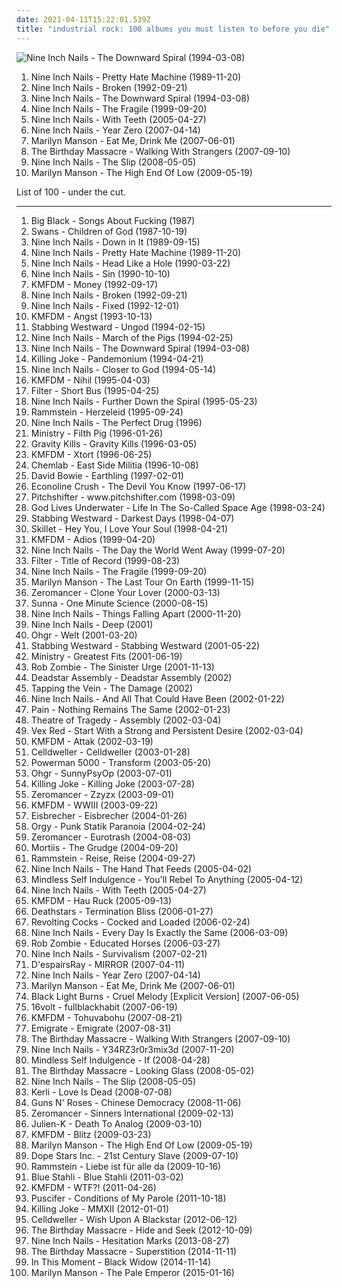 ```yaml
---
date: 2021-04-11T15:22:01.539Z
title: "industrial rock: 100 albums you must listen to before you die"
---
```

![Nine Inch Nails - The Downward Spiral (1994-03-08)](http://coverartarchive.org/release/ab64976f-52a8-44e7-9aa3-d6703604bc2f/7159970718-500.jpg "Nine Inch Nails - The Downward Spiral (1994-03-08)")
<ol class="albums">
<li data-cover="https://img.discogs.com/bQaqm3T9SMQu4NkS3q7IhBOoY3Y=/fit-in/368x351/filters:strip_icc():format(jpeg):mode_rgb():quality(90)/discogs-images/R-2678560-1407808660-9954.jpeg.jpg" data-tags="industrial" role="button">Nine Inch Nails - Pretty Hate Machine (1989-11-20)</li>
<li data-cover="http://coverartarchive.org/release/db8289f4-3602-31f6-a59b-3f57a7393908/1154285194-500.jpg" data-tags="industrial, industrial rock" role="button">Nine Inch Nails - Broken (1992-09-21)</li>
<li data-cover="http://coverartarchive.org/release/ab64976f-52a8-44e7-9aa3-d6703604bc2f/7159970718-500.jpg" data-tags="industrial, industrial rock" role="button">Nine Inch Nails - The Downward Spiral (1994-03-08)</li>
<li data-cover="http://coverartarchive.org/release/e736471c-5ff3-40f2-b825-babd721701ac/15660207415-500.jpg" data-tags="industrial rock" role="button">Nine Inch Nails - The Fragile (1999-09-20)</li>
<li data-cover="https://img.discogs.com/2UzYQlYbLgX8hEbK9PI_dbBtgz4=/fit-in/600x515/filters:strip_icc():format(jpeg):mode_rgb():quality(90)/discogs-images/R-545285-1441756329-4856.jpeg.jpg" data-tags="industrial" role="button">Nine Inch Nails - With Teeth (2005-04-27)</li>
<li data-cover="http://coverartarchive.org/release/8067f190-dc3e-362a-8117-8a13df522b2c/3799987671-500.jpg" data-tags="industrial rock, industrial" role="button">Nine Inch Nails - Year Zero (2007-04-14)</li>
<li data-cover="https://img.discogs.com/W0CSa9C1T3w-Noz--iomfu9PawU=/fit-in/476x467/filters:strip_icc():format(jpeg):mode_rgb():quality(90)/discogs-images/R-4514401-1372412382-9887.jpeg.jpg" data-tags="industrial rock" role="button">Marilyn Manson - Eat Me, Drink Me (2007-06-01)</li>
<li data-cover="http://coverartarchive.org/release/0e51fc11-576b-3cfe-97fc-b006d9a90a2d/5307514978-500.jpg" data-tags="industrial, industrial rock, electronic" role="button">The Birthday Massacre - Walking With Strangers (2007-09-10)</li>
<li data-cover="https://img.discogs.com/e44-Cpih6j4SWQr6_lkbMYyEq58=/fit-in/300x300/filters:strip_icc():format(jpeg):mode_rgb():quality(90)/discogs-images/R-2913558-1507813314-3617.png.jpg" data-tags="industrial rock, industrial" role="button">Nine Inch Nails - The Slip (2008-05-05)</li>
<li data-cover="http://coverartarchive.org/release/a4659f71-2c62-4aa4-813a-b9e2924d8a50/2554039402-500.jpg" data-tags="industrial rock, alternative rock" role="button">Marilyn Manson - The High End Of Low (2009-05-19)</li>
</ol>
List of 100 - under the cut.
<!-- more -->

_________________

<ol class="albums">
<li data-cover="http://coverartarchive.org/release/843d0653-f15d-3d62-befc-ccc951e0db48/5857978636-500.jpg" data-tags="noise rock" role="button">
Big Black - Songs About Fucking (1987)
</li>
<li data-cover="http://coverartarchive.org/release/06bacf92-484b-3b01-aceb-2d3f255f0971/27317292861-500.jpg" data-tags="post-punk, industrial" role="button">
Swans - Children of God (1987-10-19)
</li>
<li data-cover="https://img.discogs.com/3VBq9ZgVdSI_QuufPlOB8TWoQ8k=/fit-in/591x593/filters:strip_icc():format(jpeg):mode_rgb():quality(90)/discogs-images/R-318243-1212712353.jpeg.jpg" data-tags="industrial rock" role="button">
Nine Inch Nails - Down in It (1989-09-15)
</li>
<li data-cover="https://img.discogs.com/bQaqm3T9SMQu4NkS3q7IhBOoY3Y=/fit-in/368x351/filters:strip_icc():format(jpeg):mode_rgb():quality(90)/discogs-images/R-2678560-1407808660-9954.jpeg.jpg" data-tags="industrial" role="button">
Nine Inch Nails - Pretty Hate Machine (1989-11-20)
</li>
<li data-cover="http://coverartarchive.org/release/8efff778-8da9-441c-b2a7-1374da31426b/10149276948-500.jpg" data-tags="industrial, industrial rock" role="button">
Nine Inch Nails - Head Like a Hole (1990-03-22)
</li>
<li data-cover="http://coverartarchive.org/release/d3cf8461-c80d-4172-9fb4-0da88ecea44e/10149325893-500.jpg" data-tags="industrial rock" role="button">
Nine Inch Nails - Sin (1990-10-10)
</li>
<li data-cover="https://img.discogs.com/tUrY2-P08qw8vuhbaIjfTLM-GCE=/fit-in/600x597/filters:strip_icc():format(jpeg):mode_rgb():quality(90)/discogs-images/R-553119-1445783166-4867.jpeg.jpg" data-tags="industrial rock" role="button">
KMFDM - Money (1992-09-17)
</li>
<li data-cover="http://coverartarchive.org/release/db8289f4-3602-31f6-a59b-3f57a7393908/1154285194-500.jpg" data-tags="industrial, industrial rock" role="button">
Nine Inch Nails - Broken (1992-09-21)
</li>
<li data-cover="http://coverartarchive.org/release/93653b91-eba8-32a0-850f-ee955c43f989/8276054766-500.jpg" data-tags="industrial" role="button">
Nine Inch Nails - Fixed (1992-12-01)
</li>
<li data-cover="http://coverartarchive.org/release/1087eb4d-48cb-4237-9a2c-9bd7b0aad857/20232316762-500.jpg" data-tags="industrial metal, industrial" role="button">
KMFDM - Angst (1993-10-13)
</li>
<li data-cover="http://coverartarchive.org/release/4eb24f59-28cd-4bf6-ae4e-f3fec7f2f310/8005993546-500.jpg" data-tags="industrial rock, industrial" role="button">
Stabbing Westward - Ungod (1994-02-15)
</li>
<li data-cover="https://via.placeholder.com/450" data-tags="industrial, 1994" role="button">
Nine Inch Nails - March of the Pigs (1994-02-25)
</li>
<li data-cover="http://coverartarchive.org/release/ab64976f-52a8-44e7-9aa3-d6703604bc2f/7159970718-500.jpg" data-tags="industrial, industrial rock" role="button">
Nine Inch Nails - The Downward Spiral (1994-03-08)
</li>
<li data-cover="http://coverartarchive.org/release/b31c1b1f-f5f6-4667-83c2-5b9b8c3b830b/6183316500-500.jpg" data-tags="industrial, industrial metal" role="button">
Killing Joke - Pandemonium (1994-04-21)
</li>
<li data-cover="http://coverartarchive.org/release/6f4e2d84-d4af-3930-adb8-ea906db4e0e0/10149859243-500.jpg" data-tags="industrial" role="button">
Nine Inch Nails - Closer to God (1994-05-14)
</li>
<li data-cover="https://img.discogs.com/OBBZWF2KC7E-M6Xy5f3ZJJnTIvU=/fit-in/600x600/filters:strip_icc():format(jpeg):mode_rgb():quality(90)/discogs-images/R-1456561-1221091527.jpeg.jpg" data-tags="industrial, industrial rock" role="button">
KMFDM - Nihil (1995-04-03)
</li>
<li data-cover="http://coverartarchive.org/release/515f4804-635d-40a4-8f88-0f73c4fca791/2833911546-500.jpg" data-tags="industrial, rock, industrial rock" role="button">
Filter - Short Bus (1995-04-25)
</li>
<li data-cover="https://img.discogs.com/dT23prXyJnG9NFzw5drDnHxkO7o=/fit-in/600x530/filters:strip_icc():format(jpeg):mode_rgb():quality(90)/discogs-images/R-2517479-1288432107.jpeg.jpg" data-tags="industrial" role="button">
Nine Inch Nails - Further Down the Spiral (1995-05-23)
</li>
<li data-cover="http://coverartarchive.org/release/b2349c8c-4986-4d4e-b2a0-285825f686c3/2192586485-500.jpg" data-tags="industrial metal" role="button">
Rammstein - Herzeleid (1995-09-24)
</li>
<li data-cover="http://coverartarchive.org/release/3f2839ae-170e-4351-9847-446ca5ce73d6/13453155769-500.jpg" data-tags="industrial" role="button">
Nine Inch Nails - The Perfect Drug (1996)
</li>
<li data-cover="https://img.discogs.com/etTq8ISwuGvt8WmT51mCCoLN__I=/fit-in/386x600/filters:strip_icc():format(jpeg):mode_rgb():quality(90)/discogs-images/R-4505386-1366799359-8515.jpeg.jpg" data-tags="industrial metal" role="button">
Ministry - Filth Pig (1996-01-26)
</li>
<li data-cover="https://img.discogs.com/R7t9qpHWYUg0-nxYGzO2APY2-VY=/fit-in/600x600/filters:strip_icc():format(jpeg):mode_rgb():quality(90)/discogs-images/R-143820-1462198306-3313.jpeg.jpg" data-tags="industrial rock" role="button">
Gravity Kills - Gravity Kills (1996-03-05)
</li>
<li data-cover="http://coverartarchive.org/release/bf5b8bd3-de6a-4262-80d7-5babc6e567ec/11163123796-500.jpg" data-tags="industrial" role="button">
KMFDM - Xtort (1996-06-25)
</li>
<li data-cover="https://img.discogs.com/tut10eiUcU_etcgQbO5G5AULgwk=/fit-in/600x600/filters:strip_icc():format(jpeg):mode_rgb():quality(90)/discogs-images/R-102221-1175890818.jpeg.jpg" data-tags="industrial rock" role="button">
Chemlab - East Side Militia (1996-10-08)
</li>
<li data-cover="http://coverartarchive.org/release/d0bf2459-477c-309d-b597-9130106f4a02/28915832286-500.jpg" data-tags="90s" role="button">
David Bowie - Earthling (1997-02-01)
</li>
<li data-cover="http://coverartarchive.org/release/0bd87d69-653a-47bc-8219-cf6ad055ca9b/15822705157-500.jpg" data-tags="alternative rock, industrial, industrial rock, alt rock, hybrid, fish lab, has hidden track, mandatory, music from junior high" role="button">
Econoline Crush - The Devil You Know (1997-06-17)
</li>
<li data-cover="http://coverartarchive.org/release/c5a908ac-d628-4b53-83b9-c0f6a282d028/17537115760-500.jpg" data-tags="industrial, industrial rock, industrial metal" role="button">
Pitchshifter - www.pitchshifter.com (1998-03-09)
</li>
<li data-cover="http://coverartarchive.org/release/9a760d12-0bde-485a-b927-1c961ce1f737/24090557767-500.jpg" data-tags="90s, industrial rock" role="button">
God Lives Underwater - Life In The So-Called Space Age (1998-03-24)
</li>
<li data-cover="https://img.discogs.com/av87ubWpJAYSiWLFe06--27mNms=/fit-in/600x610/filters:strip_icc():format(jpeg):mode_rgb():quality(90)/discogs-images/R-928828-1483750079-3904.jpeg.jpg" data-tags="industrial, industrial rock" role="button">
Stabbing Westward - Darkest Days (1998-04-07)
</li>
<li data-cover="http://coverartarchive.org/release/32bc1026-306c-4c91-96af-3612c1319c74/17811086702-500.jpg" data-tags="christian rock, rock, industrial" role="button">
Skillet - Hey You, I Love Your Soul (1998-04-21)
</li>
<li data-cover="http://coverartarchive.org/release/cd7a8945-f7d9-40c3-91a3-35e68f82af13/11162402002-500.jpg" data-tags="industrial, industrial rock" role="button">
KMFDM - Adios (1999-04-20)
</li>
<li data-cover="http://coverartarchive.org/release/da0ac25e-6e75-3e63-b8b4-e2ff206b60db/10150650258-500.jpg" data-tags="industrial, alternative" role="button">
Nine Inch Nails - The Day the World Went Away (1999-07-20)
</li>
<li data-cover="http://coverartarchive.org/release/977b1d11-0420-43cd-9e65-a42a1e381411/15657150236-500.jpg" data-tags="industrial, alternative rock, hard rock" role="button">
Filter - Title of Record (1999-08-23)
</li>
<li data-cover="http://coverartarchive.org/release/e736471c-5ff3-40f2-b825-babd721701ac/15660207415-500.jpg" data-tags="industrial rock" role="button">
Nine Inch Nails - The Fragile (1999-09-20)
</li>
<li data-cover="http://coverartarchive.org/release/647617b9-2792-34ed-8c1c-307dcc046fdf/24652265801-500.jpg" data-tags="industrial, live, industrial metal" role="button">
Marilyn Manson - The Last Tour On Earth (1999-11-15)
</li>
<li data-cover="http://coverartarchive.org/release/af482700-2875-4f53-a093-6b0d6e2fd81a/11998407874-500.jpg" data-tags="industrial, industrial rock" role="button">
Zeromancer - Clone Your Lover (2000-03-13)
</li>
<li data-cover="http://coverartarchive.org/release/d319b51e-30fc-4839-a736-3b45485c7021/19369524581-500.jpg" data-tags="industrial rock" role="button">
Sunna - One Minute Science (2000-08-15)
</li>
<li data-cover="https://via.placeholder.com/450" data-tags="industrial, industrial rock" role="button">
Nine Inch Nails - Things Falling Apart (2000-11-20)
</li>
<li data-cover="https://img.discogs.com/ClqCnAqgcr32bxyLf8wML1Etp0Q=/fit-in/597x529/filters:strip_icc():format(jpeg):mode_rgb():quality(90)/discogs-images/R-3527-1158197889.jpeg.jpg" data-tags="industrial rock, deep - nine inch nails" role="button">
Nine Inch Nails - Deep (2001)
</li>
<li data-cover="https://img.discogs.com/jPqhYX7_aJkfM5Y1UBLVthsiAaM=/fit-in/600x600/filters:strip_icc():format(jpeg):mode_rgb():quality(90)/discogs-images/R-106407-1461438721-2074.jpeg.jpg" data-tags="industrial" role="button">
Ohgr - Welt (2001-03-20)
</li>
<li data-cover="http://coverartarchive.org/release/51b02443-0363-4840-b1f4-b6e81fc2ae07/8013711579-500.jpg" data-tags="rock, alternative rock" role="button">
Stabbing Westward - Stabbing Westward (2001-05-22)
</li>
<li data-cover="http://coverartarchive.org/release/357a8898-7083-42ea-829d-727267ad75ba/21104278563-500.jpg" data-tags="industrial metal" role="button">
Ministry - Greatest Fits (2001-06-19)
</li>
<li data-cover="http://coverartarchive.org/release/4186005e-7089-4102-9a2d-567efb7a6025/4629668919-500.jpg" data-tags="industrial metal" role="button">
Rob Zombie - The Sinister Urge (2001-11-13)
</li>
<li data-cover="http://coverartarchive.org/release/d8074dc5-64d2-42ed-9c38-42094aaddea5/8074640857-500.jpg" data-tags="industrial rock" role="button">
Deadstar Assembly - Deadstar Assembly (2002)
</li>
<li data-cover="http://coverartarchive.org/release/5785aa5d-4d61-4d21-afc7-5408f611fbc7/7359380452-500.jpg" data-tags="alternative rock, industrial rock" role="button">
Tapping the Vein - The Damage (2002)
</li>
<li data-cover="http://coverartarchive.org/release/3d039a02-231c-3c6c-a9ac-f89e60bf0329/1154225975-500.jpg" data-tags="industrial" role="button">
Nine Inch Nails - And All That Could Have Been (2002-01-22)
</li>
<li data-cover="http://coverartarchive.org/release/f69b764c-3df8-4a32-9195-6868eb08b47a/5243122074-500.jpg" data-tags="industrial metal" role="button">
Pain - Nothing Remains The Same (2002-01-23)
</li>
<li data-cover="http://coverartarchive.org/release/8fdad867-5926-4aa1-9606-dd05c7ca388f/2854819852-500.jpg" data-tags="electronic, industrial metal" role="button">
Theatre of Tragedy - Assembly (2002-03-04)
</li>
<li data-cover="http://coverartarchive.org/release/f2b647ba-f77b-43f0-996a-7a8fdeeceecc/6123779011-500.jpg" data-tags="alternative rock, industrial rock, post-hardcore" role="button">
Vex Red - Start With a Strong and Persistent Desire (2002-03-04)
</li>
<li data-cover="https://img.discogs.com/4bdQNt7raqifkmL9wZWnA-pFJ0g=/fit-in/350x350/filters:strip_icc():format(jpeg):mode_rgb():quality(90)/discogs-images/R-5443063-1393487197-6647.jpeg.jpg" data-tags="industrial" role="button">
KMFDM - Attak (2002-03-19)
</li>
<li data-cover="http://coverartarchive.org/release/ef4485c0-a652-4fd5-903f-b5ba6e299361/6596488540-500.jpg" data-tags="industrial, industrial metal" role="button">
Celldweller - Celldweller (2003-01-28)
</li>
<li data-cover="http://coverartarchive.org/release/9eec5776-2554-4e95-952d-dd4b582e0cfa/6635258245-500.jpg" data-tags="hard rock, metal, nu metal" role="button">
Powerman 5000 - Transform (2003-05-20)
</li>
<li data-cover="http://coverartarchive.org/release/34de4124-76fd-4596-a891-82a9041612f9/6485727185-500.jpg" data-tags="radio radio radio" role="button">
Ohgr - SunnyPsyOp (2003-07-01)
</li>
<li data-cover="http://coverartarchive.org/release/85490289-4f77-44fe-b0c0-e69ba91069af/6485316914-500.jpg" data-tags="post-punk" role="button">
Killing Joke - Killing Joke (2003-07-28)
</li>
<li data-cover="https://img.discogs.com/b5XEw5-q8zZB_zqKfEs82XjqqXQ=/fit-in/300x300/filters:strip_icc():format(jpeg):mode_rgb():quality(90)/discogs-images/R-475514-1119116441.jpg.jpg" data-tags="industrial rock" role="button">
Zeromancer - Zzyzx (2003-09-01)
</li>
<li data-cover="http://coverartarchive.org/release/b0592edd-68a0-3f50-8900-3fd81d0a7155/4664750817-500.jpg" data-tags="industrial, industrial metal" role="button">
KMFDM - WWIII (2003-09-22)
</li>
<li data-cover="http://coverartarchive.org/release/a988c89f-dd48-331e-b945-68d31cac5733/12560262939-500.jpg" data-tags="industrial metal, neue deutsche haerte, industrial rock" role="button">
Eisbrecher - Eisbrecher (2004-01-26)
</li>
<li data-cover="http://coverartarchive.org/release/4f7e499c-f3fb-388e-bab2-c717355dcb33/27009614431-500.jpg" data-tags="industrial, industrial rock, synth-rock, orgy" role="button">
Orgy - Punk Statik Paranoia (2004-02-24)
</li>
<li data-cover="https://img.discogs.com/3nNi10FEq5Isod7Slvw7MumBu4M=/fit-in/600x600/filters:strip_icc():format(jpeg):mode_rgb():quality(90)/discogs-images/R-123215-1150505583.jpeg.jpg" data-tags="industrial rock, industrial, cyberpunk" role="button">
Zeromancer - Eurotrash (2004-08-03)
</li>
<li data-cover="http://coverartarchive.org/release/151e49a5-e0ce-414b-9572-89ccf2026a47/15368539382-500.jpg" data-tags="industrial, industrial rock" role="button">
Mortiis - The Grudge (2004-09-20)
</li>
<li data-cover="http://coverartarchive.org/release/2f55fcce-b536-3ec4-92f7-54f5f8fa1edf/21713078387-500.jpg" data-tags="industrial metal" role="button">
Rammstein - Reise, Reise (2004-09-27)
</li>
<li data-cover="https://via.placeholder.com/450" data-tags="industrial rock" role="button">
Nine Inch Nails - The Hand That Feeds (2005-04-02)
</li>
<li data-cover="https://img.discogs.com/A4qeBg-gGngFvTWl-nYwHrOYnj0=/fit-in/431x423/filters:strip_icc():format(jpeg):mode_rgb():quality(90)/discogs-images/R-1229722-1202268261.jpeg.jpg" data-tags="industrial, industrial jungle pussy punk" role="button">
Mindless Self Indulgence - You'll Rebel To Anything (2005-04-12)
</li>
<li data-cover="https://img.discogs.com/2UzYQlYbLgX8hEbK9PI_dbBtgz4=/fit-in/600x515/filters:strip_icc():format(jpeg):mode_rgb():quality(90)/discogs-images/R-545285-1441756329-4856.jpeg.jpg" data-tags="industrial" role="button">
Nine Inch Nails - With Teeth (2005-04-27)
</li>
<li data-cover="https://img.discogs.com/_rhWtCaaRWl4b45YL1jr9oAQt_k=/fit-in/600x600/filters:strip_icc():format(jpeg):mode_rgb():quality(90)/discogs-images/R-15806625-1598148122-3966.jpeg.jpg" data-tags="industrial, industrial rock" role="button">
KMFDM - Hau Ruck (2005-09-13)
</li>
<li data-cover="http://coverartarchive.org/release/0872bd24-f6ff-3387-9a10-582e6f0b5e35/15855961415-500.jpg" data-tags="industrial metal" role="button">
Deathstars - Termination Bliss (2006-01-27)
</li>
<li data-cover="http://coverartarchive.org/release/ddc860ff-f293-4091-a799-a1b9fc0a446d/28325243602-500.jpg" data-tags="industrial rock, creeping chaos" role="button">
Revolting Cocks - Cocked and Loaded (2006-02-24)
</li>
<li data-cover="http://coverartarchive.org/release/9140307c-3fd4-4aef-9cc4-1a70608ab086/2547081348-500.jpg" data-tags="industrial, industrial rock" role="button">
Nine Inch Nails - Every Day Is Exactly the Same (2006-03-09)
</li>
<li data-cover="http://coverartarchive.org/release/d9294662-5a24-37ab-9fd7-e04a2480ab52/1068174325-500.jpg" data-tags="metal, industrial metal" role="button">
Rob Zombie - Educated Horses (2006-03-27)
</li>
<li data-cover="https://img.discogs.com/uYsLQLV8Pr29KJhrRVoYNYAfNWk=/fit-in/412x416/filters:strip_icc():format(jpeg):mode_rgb():quality(90)/discogs-images/R-1574375-1229498260.jpeg.jpg" data-tags="industrial rock" role="button">
Nine Inch Nails - Survivalism (2007-02-21)
</li>
<li data-cover="https://img.discogs.com/ivlCXvUaRvIfAJN6yQz9l1idr5Q=/fit-in/475x462/filters:strip_icc():format(jpeg):mode_rgb():quality(90)/discogs-images/R-1488527-1230477522.jpeg.jpg" data-tags="visual kei" role="button">
D'espairsRay - MIRROR (2007-04-11)
</li>
<li data-cover="http://coverartarchive.org/release/8067f190-dc3e-362a-8117-8a13df522b2c/3799987671-500.jpg" data-tags="industrial rock, industrial" role="button">
Nine Inch Nails - Year Zero (2007-04-14)
</li>
<li data-cover="https://img.discogs.com/W0CSa9C1T3w-Noz--iomfu9PawU=/fit-in/476x467/filters:strip_icc():format(jpeg):mode_rgb():quality(90)/discogs-images/R-4514401-1372412382-9887.jpeg.jpg" data-tags="industrial rock" role="button">
Marilyn Manson - Eat Me, Drink Me (2007-06-01)
</li>
<li data-cover="http://coverartarchive.org/release/a7dd6ae5-77ed-45ff-a31a-4ff58a019d23/17553108814-500.jpg" data-tags="alternative, alternative rock, industrial rock, gothic metal, industrial metal, faves, to check out later, black light burns, borland, albums to checkout, favorite album of 2007" role="button">
Black Light Burns - Cruel Melody [Explicit Version] (2007-06-05)
</li>
<li data-cover="http://coverartarchive.org/release/c7221485-65f6-433c-ad3d-0b4a021d1357/26444824783-500.jpg" data-tags="industrial rock" role="button">
16volt - fullblackhabit (2007-06-19)
</li>
<li data-cover="http://coverartarchive.org/release/6d64a573-4ecd-474e-9bb4-f50a10709348/5390705085-500.jpg" data-tags="industrial, industrial rock, electro" role="button">
KMFDM - Tohuvabohu (2007-08-21)
</li>
<li data-cover="https://img.discogs.com/zR3EiZXGdTOznpgR1E3Nnz2YoLA=/fit-in/600x602/filters:strip_icc():format(jpeg):mode_rgb():quality(90)/discogs-images/R-1019791-1585934364-4778.jpeg.jpg" data-tags="industrial metal" role="button">
Emigrate - Emigrate (2007-08-31)
</li>
<li data-cover="http://coverartarchive.org/release/0e51fc11-576b-3cfe-97fc-b006d9a90a2d/5307514978-500.jpg" data-tags="industrial, industrial rock, electronic" role="button">
The Birthday Massacre - Walking With Strangers (2007-09-10)
</li>
<li data-cover="http://coverartarchive.org/release/61638deb-6bce-3795-a26c-ac2a92b7e66c/3799679959-500.jpg" data-tags="industrial rock, electronic, industrial, remix" role="button">
Nine Inch Nails - Y34RZ3r0r3mix3d (2007-11-20)
</li>
<li data-cover="http://coverartarchive.org/release/81986e63-5d57-4a14-aad6-94862bce7d3a/16113305025-500.jpg" data-tags="industrial jungle pussy punk" role="button">
Mindless Self Indulgence - If (2008-04-28)
</li>
<li data-cover="http://coverartarchive.org/release/ccc11250-3f2a-4c76-a71a-022874b95074/5303165909-500.jpg" data-tags="industrial rock" role="button">
The Birthday Massacre - Looking Glass (2008-05-02)
</li>
<li data-cover="https://img.discogs.com/e44-Cpih6j4SWQr6_lkbMYyEq58=/fit-in/300x300/filters:strip_icc():format(jpeg):mode_rgb():quality(90)/discogs-images/R-2913558-1507813314-3617.png.jpg" data-tags="industrial rock, industrial" role="button">
Nine Inch Nails - The Slip (2008-05-05)
</li>
<li data-cover="http://coverartarchive.org/release/7e03de41-4397-4757-9e8b-9703d19c8440/5877736768-500.jpg" data-tags="gothic rock, pop" role="button">
Kerli - Love Is Dead (2008-07-08)
</li>
<li data-cover="http://coverartarchive.org/release/1547e7ce-387d-4434-982c-1e17f610b187/3270267783-500.jpg" data-tags="hard rock" role="button">
Guns N' Roses - Chinese Democracy (2008-11-06)
</li>
<li data-cover="http://coverartarchive.org/release/67a7c492-d52b-4447-b235-0b8ab987ed1c/6281751094-500.jpg" data-tags="industrial rock, industrial" role="button">
Zeromancer - Sinners International (2009-02-13)
</li>
<li data-cover="http://coverartarchive.org/release/819463bf-de1b-3a1e-bd91-de3c8e80c5bd/19770548388-500.jpg" data-tags="industrial rock" role="button">
Julien-K - Death To Analog (2009-03-10)
</li>
<li data-cover="http://coverartarchive.org/release/977d20ca-a22f-497a-b868-cfbecb6b7f91/11163066860-500.jpg" data-tags="industrial rock" role="button">
KMFDM - Blitz (2009-03-23)
</li>
<li data-cover="http://coverartarchive.org/release/a4659f71-2c62-4aa4-813a-b9e2924d8a50/2554039402-500.jpg" data-tags="industrial rock, alternative rock" role="button">
Marilyn Manson - The High End Of Low (2009-05-19)
</li>
<li data-cover="https://img.discogs.com/K9vvevOb3eEk8Uk1lUFU4K4jOR0=/fit-in/600x601/filters:strip_icc():format(jpeg):mode_rgb():quality(90)/discogs-images/R-1799688-1244129233.jpeg.jpg" data-tags="industrial rock, cyber metal" role="button">
Dope Stars Inc. - 21st Century Slave (2009-07-10)
</li>
<li data-cover="https://img.discogs.com/2juM1ZsU32l-m5L9XaWDg514H5E=/fit-in/500x500/filters:strip_icc():format(jpeg):mode_rgb():quality(90)/discogs-images/R-2048249-1264011671.jpeg.jpg" data-tags="industrial metal" role="button">
Rammstein - Liebe ist für alle da (2009-10-16)
</li>
<li data-cover="http://coverartarchive.org/release/93b9d79e-7422-4c97-81ab-fea8ed068973/10666955584-500.jpg" data-tags="industrial, electronic" role="button">
Blue Stahli - Blue Stahli (2011-03-02)
</li>
<li data-cover="https://img.discogs.com/nT3dD4ZMRnar2phcGTdCRAD3zME=/fit-in/350x350/filters:strip_icc():format(jpeg):mode_rgb():quality(90)/discogs-images/R-5443166-1393490645-4917.jpeg.jpg" data-tags="industrial rock" role="button">
KMFDM - WTF?! (2011-04-26)
</li>
<li data-cover="http://coverartarchive.org/release/e3d38348-6cec-47da-92ad-49969812116b/28429823396-500.jpg" data-tags="alternative rock, experimental" role="button">
Puscifer - Conditions of My Parole (2011-10-18)
</li>
<li data-cover="http://coverartarchive.org/release/b2c73acc-730a-4a41-9b9d-ed37021b82d2/6478274400-500.jpg" data-tags="industrial rock" role="button">
Killing Joke - MMXII (2012-01-01)
</li>
<li data-cover="http://coverartarchive.org/release/d6bab60f-cbda-45f4-82eb-a183b0c66ff1/26903112583-500.jpg" data-tags="electronic rock, dubstep" role="button">
Celldweller - Wish Upon A Blackstar (2012-06-12)
</li>
<li data-cover="http://coverartarchive.org/release/5b23fdaf-d3b6-4550-b9e9-a615d0a96698/5769746782-500.jpg" data-tags="synth-rock" role="button">
The Birthday Massacre - Hide and Seek (2012-10-09)
</li>
<li data-cover="http://coverartarchive.org/release/001e6c1b-c0ba-4455-b784-2a9ee9ae91e7/6355720082-500.jpg" data-tags="industrial, industrial rock, electronic" role="button">
Nine Inch Nails - Hesitation Marks (2013-08-27)
</li>
<li data-cover="http://coverartarchive.org/release/e3ba1c3c-1319-44f7-a812-dbc9042eea01/8795270288-500.jpg" data-tags="industrial rock, synth rock" role="button">
The Birthday Massacre - Superstition (2014-11-11)
</li>
<li data-cover="http://coverartarchive.org/release/99150cc0-fb4f-45c5-a038-df3856492cb9/8643062435-500.jpg" data-tags="alternative metal" role="button">
In This Moment - Black Widow (2014-11-14)
</li>
<li data-cover="http://coverartarchive.org/release/2fe0a7ce-6876-44a6-b966-6f5fe466473b/9837934274-500.jpg" data-tags="alternative rock, hard rock, rock, blues rock" role="button">
Marilyn Manson - The Pale Emperor (2015-01-16)
</li>
</ol>